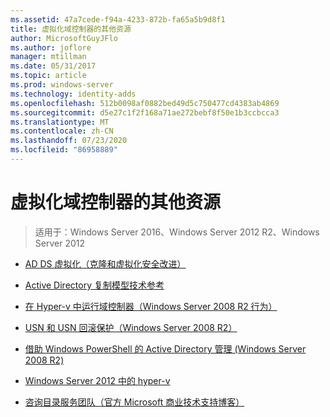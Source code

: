 ```yaml
---
ms.assetid: 47a7cede-f94a-4233-872b-fa65a5b9d8f1
title: 虚拟化域控制器的其他资源
author: MicrosoftGuyJFlo
ms.author: joflore
manager: mtillman
ms.date: 05/31/2017
ms.topic: article
ms.prod: windows-server
ms.technology: identity-adds
ms.openlocfilehash: 512b0098af0882bed49d5c750477cd4383ab4869
ms.sourcegitcommit: d5e27c1f2f168a71ae272bebf8f50e1b3ccbcca3
ms.translationtype: MT
ms.contentlocale: zh-CN
ms.lasthandoff: 07/23/2020
ms.locfileid: "86958889"
---
```

# <a name="virtualized-domain-controller-additional-resources"></a>虚拟化域控制器的其他资源

>适用于：Windows Server 2016、Windows Server 2012 R2、Windows Server 2012

  
-   [AD DS 虚拟化（克隆和虚拟化安全改进）](https://go.microsoft.com/fwlink/p/?LinkID=238316)  
  
-   [Active Directory 复制模型技术参考](/previous-versions/windows/it-pro/windows-server-2003/cc782376(v=ws.10))  
  
-   [在 Hyper-v 中运行域控制器（Windows Server 2008 R2 行为）](/previous-versions/windows/it-pro/windows-server-2008-R2-and-2008/dd363553(v=ws.10))  
  
-   [USN 和 USN 回滚保护（Windows Server 2008 R2）](/previous-versions/windows/it-pro/windows-server-2008-R2-and-2008/dd363553(v=ws.10))  
  
-   [借助 Windows PowerShell 的 Active Directory 管理 (Windows Server 2008 R2)](/previous-versions/windows/it-pro/windows-server-2008-R2-and-2008/dd378937(v=ws.10))  
  
-   [Windows Server 2012 中的 hyper-v](/previous-versions/windows/it-pro/windows-server-2012-R2-and-2012/hh831531(v=ws.11))  
  
-   [咨询目录服务团队（官方 Microsoft 商业技术支持博客）](/previous-versions/windows/it-pro/windows-server-2012-R2-and-2012/hh831531(v=ws.11))  
  
